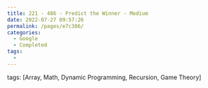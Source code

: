 ```yaml
---
title: 221 - 486 - Predict the Winner - Medium
date: 2022-07-27 09:57:26
permalink: /pages/e7c386/
categories:
  - Google
  - Completed
tags:
  - 
---
```

tags: [Array, Math, Dynamic Programming, Recursion, Game Theory]